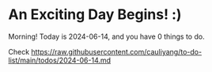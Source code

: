 # An Exciting Day Begins! :)

Morning! Today is 2024-06-14, and you have 0 things to do.

Check https://raw.githubusercontent.com/cauliyang/to-do-list/main/todos/2024-06-14.md